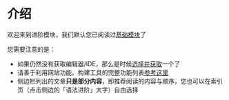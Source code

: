 # 介绍
欢迎来到进阶模块，我们默认您已阅读过[基础模块](../basic/setup_environment.md)了

您需要注意的是：
- 如果仍然没有获取编辑器/IDE，那么是时候[选择并获取](../meta/how_to_learn.md#工具)一个了
- 请善于利用网站功能。构建工具的完整功能列表[参考这里](https://juliaroadmap.github.io/DoctreePages.jl/docs/zh/features.html)
- 侧边栏列出的文章**只是部分内容**，即推荐阅读的内容与顺序，您也可以在索引页（点击侧边的「语法进阶」大字）自由选择
